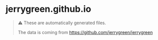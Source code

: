 # jerrygreen.github.io

> ⚠️ These are automatically generated files.
> 
> The data is coming from https://github.com/jerrygreen/jerrygreen
